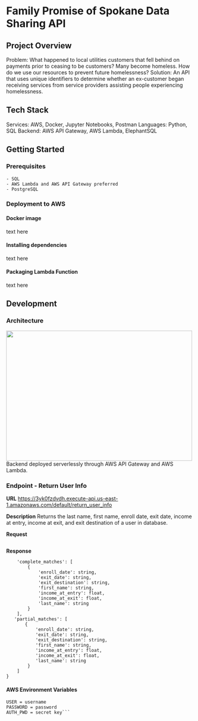 # Family Promise of Spokane Data Sharing API
## Project Overview
Problem: What happened to local utilities customers that fell behind on payments prior to ceasing to be customers? Many become homeless. How do we use our resources to prevent future homelessness?
Solution: An API that uses unique identifiers to determine whether an ex-customer began receiving services from service providers assisting people experiencing homelessness.
## Tech Stack
Services: AWS, Docker, Jupyter Notebooks, Postman
Languages: Python, SQL
Backend: AWS API Gateway, AWS Lambda, ElephantSQL

## Getting Started
### Prerequisites
    - SQL
    - AWS Lambda and AWS API Gateway preferred
    - PostgreSQL

### Deployment to AWS
#### Docker image
text here
#### Installing dependencies
text here
#### Packaging Lambda Function
text here

## Development
### Architecture
<img src="https://github.com/nonprofit-intake/family_promise_data_sharing/blob/dev/images/fampromarch.png" width="500" height="350">
Backend deployed serverlessly through AWS API Gateway and AWS Lambda.

### Endpoint - Return User Info

**URL**
https://3yk0fzdvdh.execute-api.us-east-1.amazonaws.com/default/return_user_info

**Description**
Returns the last name, first name, enroll date, exit date, income at entry, income at exit, and exit destination of a user in database.

**Request**
```text
```

**Response**
```{
    'complete_matches': [
        {
            'enroll_date': string,
            'exit_date': string,
            'exit_destination': string,
            'first_name': string,
            'income_at_entry': float,
            'income_at_exit': float,
            'last_name': string
        }
    ],
   'partial_matches': [
       {
           'enroll_date': string,
           'exit_date': string,
           'exit_destination': string,
           'first_name': string,
           'income_at_entry': float,
           'income_at_exit': float,
           'last_name': string
        }
    ]
}
```

#### AWS Environment Variables
```HOST = database URL
USER = username
PASSWORD = password
AUTH_PWD = secret key```
